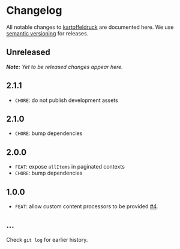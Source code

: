 # Changelog

All notable changes to [kartoffeldruck](https://github.com/nikku/kartoffeldruck) are documented here. We use [semantic versioning](http://semver.org/) for releases.

## Unreleased

___Note:__ Yet to be released changes appear here._

## 2.1.1

* `CHORE`: do not publish development assets

## 2.1.0

* `CHORE`: bump dependencies

## 2.0.0

* `FEAT`: expose `allItems` in paginated contexts
* `CHORE`: bump dependencies

## 1.0.0

* `FEAT`: allow custom content processors to be provided [#4](https://github.com/nikku/kartoffeldruck/issues/4).

## ...

Check `git log` for earlier history.